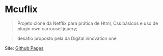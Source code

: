 # Mcuflix

> Projeto clone da Netflix para prática de Html, Css básicos e uso de plugin own carrousel jquery; 

> desafio proposto pela da Digital innovation one

Site: [Github Pages](https://vini54.github.io/Mcuflix/index.html)
